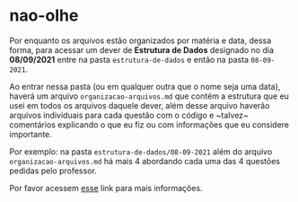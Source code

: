 # nao-olhe
Por enquanto os arquivos estão organizados por matéria e data, dessa forma, para acessar um dever de **Estrutura de Dados** designado no dia **08/09/2021** entre na pasta ```estrutura-de-dados``` e então na pasta ```08-09-2021```.

Ao entrar nessa pasta (ou em qualquer outra que o nome seja uma data), haverá um arquivo ```organizacao-arquivos.md``` que contém a estrutura que eu usei em todos os arquivos daquele dever, além desse arquivo haverão arquivos individuais para cada questão com o código e ~talvez~ comentários explicando o que eu fiz ou com informações que eu considere importante.

Por exemplo: na pasta ```estrutura-de-dados/08-09-2021``` além do arquivo ```organizacao-arquivos.md``` há mais 4 abordando cada uma das 4 questões pedidas pelo professor.

Por favor acessem [esse](https://www.youtube.com/watch?v=dQw4w9WgXcQ) link para mais informações.
